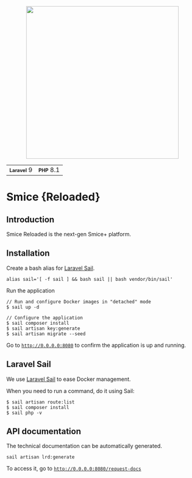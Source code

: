 <p align="center"><a href="https://laravel.com" target="_blank"><img src="https://raw.githubusercontent.com/laravel/art/master/logo-lockup/5%20SVG/2%20CMYK/1%20Full%20Color/laravel-logolockup-cmyk-red.svg" width="400"></a></p>

<table>
    <tr>
        <td><b style="font-size:0.8em">Laravel</b> 9</td>
        <td><b style="font-size:0.8em">PHP</b> 8.1</td>
    </tr>
</table>

# Smice {Reloaded}

## Introduction

Smice Reloaded is the next-gen Smice+ platform.

## Installation

Create a bash alias for <a href="https://laravel.com/docs/9.x/sail">Laravel Sail</a>.
```
alias sail='[ -f sail ] && bash sail || bash vendor/bin/sail'
```

Run the application 
```
// Run and configure Docker images in "detached" mode
$ sail up -d

// Configure the application
$ sail composer install
$ sail artisan key:generate
$ sail artisan migrate --seed
```

Go to <a href="http://0.0.0.0:8080">`http://0.0.0.0:8080`</a> to confirm the application is up and running.

## Laravel Sail

We use <a href="https://laravel.com/docs/9.x/sail">Laravel Sail</a> to ease Docker management.

When you need to run a command, do it using Sail:
```
$ sail artisan route:list
$ sail composer install
$ sail php -v
```

## API documentation

The technical documentation can be automatically generated.
```
sail artisan lrd:generate
```

To access it, go to <a href="http://0.0.0.0:8080/request-docs"> `http://0.0.0.0:8080/request-docs` </a>
